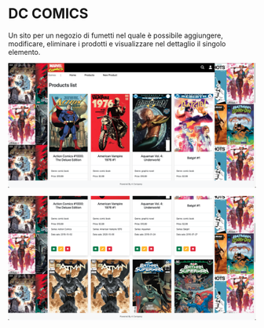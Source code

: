# DC COMICS

Un sito per un negozio di fumetti nel quale è possibile aggiungere, modificare, eliminare i prodotti e visualizzare nel dettaglio il singolo elemento.

<p align="center"><img src="img_project/img_first.png" width="800" alt="Laravel Logo"></p>


<p align="center"><img src="img_project/img_second.png" width="800" alt="Laravel Logo"></p>
